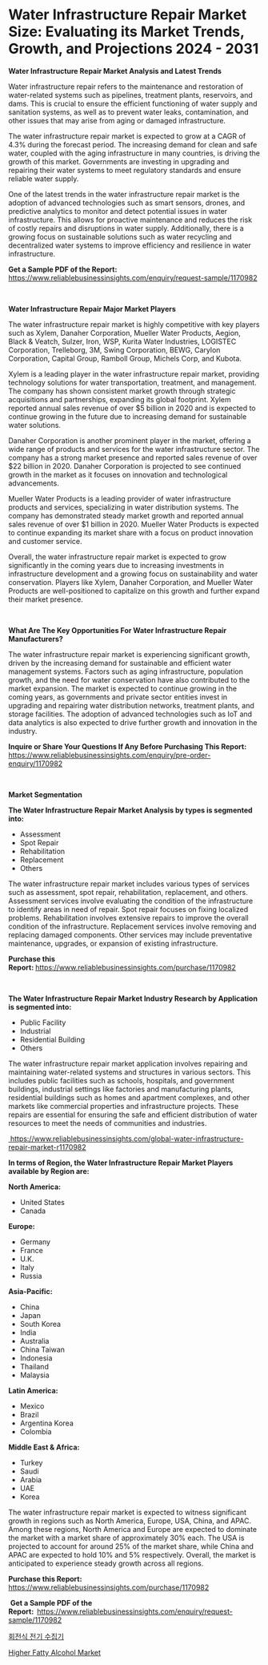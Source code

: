<p><h1>Water Infrastructure Repair Market Size: Evaluating its Market Trends, Growth, and Projections 2024 - 2031</h1></p><p><strong>Water Infrastructure Repair Market Analysis and Latest Trends</strong></p>
<p><p>Water infrastructure repair refers to the maintenance and restoration of water-related systems such as pipelines, treatment plants, reservoirs, and dams. This is crucial to ensure the efficient functioning of water supply and sanitation systems, as well as to prevent water leaks, contamination, and other issues that may arise from aging or damaged infrastructure.</p><p>The water infrastructure repair market is expected to grow at a CAGR of 4.3% during the forecast period. The increasing demand for clean and safe water, coupled with the aging infrastructure in many countries, is driving the growth of this market. Governments are investing in upgrading and repairing their water systems to meet regulatory standards and ensure reliable water supply.</p><p>One of the latest trends in the water infrastructure repair market is the adoption of advanced technologies such as smart sensors, drones, and predictive analytics to monitor and detect potential issues in water infrastructure. This allows for proactive maintenance and reduces the risk of costly repairs and disruptions in water supply. Additionally, there is a growing focus on sustainable solutions such as water recycling and decentralized water systems to improve efficiency and resilience in water infrastructure.</p></p>
<p><strong>Get a Sample PDF of the Report:&nbsp;</strong> <a href="https://www.reliablebusinessinsights.com/enquiry/request-sample/1170982">https://www.reliablebusinessinsights.com/enquiry/request-sample/1170982</a></p>
<p>&nbsp;</p>
<p><strong>Water Infrastructure Repair Major Market Players</strong></p>
<p><p>The water infrastructure repair market is highly competitive with key players such as Xylem, Danaher Corporation, Mueller Water Products, Aegion, Black & Veatch, Sulzer, Iron, WSP, Kurita Water Industries, LOGISTEC Corporation, Trelleborg, 3M, Swing Corporation, BEWG, Carylon Corporation, Capital Group, Ramboll Group, Michels Corp, and Kubota.</p><p>Xylem is a leading player in the water infrastructure repair market, providing technology solutions for water transportation, treatment, and management. The company has shown consistent market growth through strategic acquisitions and partnerships, expanding its global footprint. Xylem reported annual sales revenue of over $5 billion in 2020 and is expected to continue growing in the future due to increasing demand for sustainable water solutions.</p><p>Danaher Corporation is another prominent player in the market, offering a wide range of products and services for the water infrastructure sector. The company has a strong market presence and reported sales revenue of over $22 billion in 2020. Danaher Corporation is projected to see continued growth in the market as it focuses on innovation and technological advancements.</p><p>Mueller Water Products is a leading provider of water infrastructure products and services, specializing in water distribution systems. The company has demonstrated steady market growth and reported annual sales revenue of over $1 billion in 2020. Mueller Water Products is expected to continue expanding its market share with a focus on product innovation and customer service.</p><p>Overall, the water infrastructure repair market is expected to grow significantly in the coming years due to increasing investments in infrastructure development and a growing focus on sustainability and water conservation. Players like Xylem, Danaher Corporation, and Mueller Water Products are well-positioned to capitalize on this growth and further expand their market presence.</p></p>
<p>&nbsp;</p>
<p><strong>What Are The Key Opportunities For Water Infrastructure Repair Manufacturers?</strong></p>
<p><p>The water infrastructure repair market is experiencing significant growth, driven by the increasing demand for sustainable and efficient water management systems. Factors such as aging infrastructure, population growth, and the need for water conservation have also contributed to the market expansion. The market is expected to continue growing in the coming years, as governments and private sector entities invest in upgrading and repairing water distribution networks, treatment plants, and storage facilities. The adoption of advanced technologies such as IoT and data analytics is also expected to drive further growth and innovation in the industry.</p></p>
<p><strong>Inquire or Share Your Questions If Any Before Purchasing This Report:</strong> <a href="https://www.reliablebusinessinsights.com/enquiry/pre-order-enquiry/1170982">https://www.reliablebusinessinsights.com/enquiry/pre-order-enquiry/1170982</a></p>
<p>&nbsp;</p>
<p><strong>Market Segmentation</strong></p>
<p><strong>The Water Infrastructure Repair Market Analysis by types is segmented into:</strong></p>
<p><ul><li>Assessment</li><li>Spot Repair</li><li>Rehabilitation</li><li>Replacement</li><li>Others</li></ul></p>
<p><p>The water infrastructure repair market includes various types of services such as assessment, spot repair, rehabilitation, replacement, and others. Assessment services involve evaluating the condition of the infrastructure to identify areas in need of repair. Spot repair focuses on fixing localized problems. Rehabilitation involves extensive repairs to improve the overall condition of the infrastructure. Replacement services involve removing and replacing damaged components. Other services may include preventative maintenance, upgrades, or expansion of existing infrastructure.</p></p>
<p><strong>Purchase this Report:&nbsp;</strong><a href="https://www.reliablebusinessinsights.com/purchase/1170982">https://www.reliablebusinessinsights.com/purchase/1170982</a></p>
<p>&nbsp;</p>
<p><strong>The Water Infrastructure Repair Market Industry Research by Application is segmented into:</strong></p>
<p><ul><li>Public Facility</li><li>Industrial</li><li>Residential Building</li><li>Others</li></ul></p>
<p><p>The water infrastructure repair market application involves repairing and maintaining water-related systems and structures in various sectors. This includes public facilities such as schools, hospitals, and government buildings, industrial settings like factories and manufacturing plants, residential buildings such as homes and apartment complexes, and other markets like commercial properties and infrastructure projects. These repairs are essential for ensuring the safe and efficient distribution of water resources to meet the needs of communities and industries.</p></p>
<p><a href="https://www.reliablebusinessinsights.com/global-water-infrastructure-repair-market-r1170982">&nbsp;https://www.reliablebusinessinsights.com/global-water-infrastructure-repair-market-r1170982</a></p>
<p><strong>In terms of Region, the Water Infrastructure Repair Market Players available by Region are:</strong></p>
<p>
    <p> <strong> North America: </strong>
        <ul>
            <li>United States</li>
            <li>Canada</li>
        </ul>
        </p> 
    <p> <strong> Europe: </strong>
        <ul>
            <li>Germany</li>
            <li>France</li>
            <li>U.K.</li>
            <li>Italy</li>
            <li>Russia</li>
        </ul>
        </p> 
    <p> <strong> Asia-Pacific: </strong>
        <ul>
            <li>China</li>
            <li>Japan</li>
            <li>South Korea</li>
            <li>India</li>
            <li>Australia</li>
            <li>China Taiwan</li>
            <li>Indonesia</li>
            <li>Thailand</li>
            <li>Malaysia</li>
        </ul>
        </p> 
    <p> <strong> Latin America: </strong>
        <ul>
            <li>Mexico</li>
            <li>Brazil</li>
            <li>Argentina Korea</li>
            <li>Colombia</li>
        </ul>
        </p> 
    <p> <strong> Middle East & Africa: </strong>
        <ul>
            <li>Turkey</li>
            <li>Saudi</li>
            <li>Arabia</li>
            <li>UAE</li>
            <li>Korea</li>
        </ul>
    </p>
    </p>
<p><p>The water infrastructure repair market is expected to witness significant growth in regions such as North America, Europe, USA, China, and APAC. Among these regions, North America and Europe are expected to dominate the market with a market share of approximately 30% each. The USA is projected to account for around 25% of the market share, while China and APAC are expected to hold 10% and 5% respectively. Overall, the market is anticipated to experience steady growth across all regions.</p></p>
<p><strong>Purchase this Report: </strong><a href="https://www.reliablebusinessinsights.com/purchase/1170982">https://www.reliablebusinessinsights.com/purchase/1170982</a></p>
<p>&nbsp;<strong>Get a Sample PDF of the Report:&nbsp;&nbsp;</strong><a href="https://www.reliablebusinessinsights.com/enquiry/request-sample/1170982">https://www.reliablebusinessinsights.com/enquiry/request-sample/1170982</a></p>
<p><strong></strong></p>
<p><p><a href="https://medium.com/@agustinfeil/%ED%9A%8C%EC%A0%84-%EC%A0%84%EA%B8%B0-%EC%88%98%EC%A7%91%EA%B8%B0-%EC%8B%9C%EC%9E%A5-%EC%97%AD%ED%95%99-%EB%B0%8F-%EC%84%B1%EC%9E%A5-%EB%8F%99%EB%A0%A5-%EB%B6%84%EC%84%9D-%EB%B0%8F-2024%EB%85%84%EB%B6%80%ED%84%B0-2031%EB%85%84%EA%B9%8C%EC%A7%80-%EC%98%88%EC%83%81%EB%90%98%EB%8A%94-%EA%B8%B0%EA%B0%84%EC%97%90-%EB%8C%80%ED%95%9C-%EC%98%88%EC%B8%A1-e75e8d4d1ab2">회전식 전기 수집기</a></p><p><a href="https://view.publitas.com/reportprime-1/higher-fatty-alcohol-market-investigation-industry-evolution-and-forecast-till-2031/">Higher Fatty Alcohol Market</a></p></p>